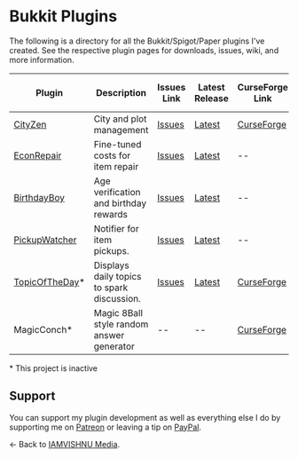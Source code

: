# Bukkit Plugins
The following is a directory for all the Bukkit/Spigot/Paper plugins I've created. See the respective plugin pages for downloads, issues, wiki, and more information.

| Plugin     | Description | Issues Link | Latest Release | CurseForge Link | Spigot Resource Link |
| ----------- | ----------- | --- | --- | --- | --- |
| [CityZen](https://github.com/iamvishnu-media/CityZen) | City and plot management | [Issues](https://github.com/iamvishnu-media/CityZen/issues) | [Latest](https://github.com/iamvishnu-media/CityZen/releases/latest) | [CurseForge](https://www.curseforge.com/minecraft/bukkit-plugins/cityzen) | [Spigot](https://www.spigotmc.org/resources/cityzen.19447/) |
| [EconRepair](https://github.com/iamvishnu-media/EconRepair) | Fine-tuned costs for item repair | [Issues](https://github.com/iamvishnu-media/EconRepair/issues) | [Latest](https://github.com/iamvishnu-media/EconRepair/releases/latest) | -- | [Spigot](https://www.spigotmc.org/resources/econrepair.92658/) |
| [BirthdayBoy](https://github.com/iamvishnu-media/BirthdayBoy) | Age verification and birthday rewards | [Issues](https://github.com/iamvishnu-media/BirthdayBoy/issues) | [Latest](https://github.com/iamvishnu-media/BirthdayBoy/releases/latest) | -- | [Spigot](https://www.spigotmc.org/resources/birthdayboy.92119/) |
| [PickupWatcher](https://github.com/iamvishnu-media/PickupWatcher) | Notifier for item pickups. | [Issues](https://github.com/iamvishnu-media/PickupWatcher/issues) | [Latest](https://github.com/iamvishnu-media/PickupWatcher/releases/latest) | -- | [Spigot](https://www.spigotmc.org/resources/pickupwatcher.93201/) |
| [TopicOfTheDay](https://github.com/iamvishnu-media/TopicOfTheDay)\* | Displays daily topics to spark discussion. | [Issues](https://github.com/iamvishnu-media/TopicOfTheDay/issues) | [Latest](https://github.com/iamvishnu-media/TopicOfTheDay/releases/latest) | [CurseForge](https://www.curseforge.com/minecraft/bukkit-plugins/topicoftheday) | -- |
| MagicConch\* | Magic 8Ball style random answer generator | -- | -- | [CurseForge](https://www.curseforge.com/minecraft/bukkit-plugins/magic-conch) | -- |

\* This project is inactive

## Support
You can support my plugin development as well as everything else I do by supporting me on [Patreon](https://patreon.com/iamvishnu_media) or leaving a tip on [PayPal](https://paypal.me/iamvishnumedia).

← Back to [IAMVISHNU Media](https://iamvishnu.net).
